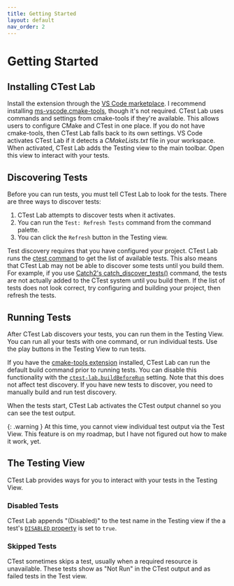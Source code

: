 ```yaml
---
title: Getting Started
layout: default
nav_order: 2
---
```



# Getting Started  <!-- markdownlint-disable-line single-h1 -->

## Installing CTest Lab

Install the extension through the [VS Code
marketplace](https://marketplace.visualstudio.com/items?itemName=brobeson.ctest-lab).
I recommend installing
[ms-vscode.cmake-tools](https://marketplace.visualstudio.com/items?itemName=ms-vscode.cmake-tools),
though it's not required. CTest Lab uses commands and settings from cmake-tools
if they're available. This allows users to configure CMake and CTest in one
place. If you do not have cmake-tools, then CTest Lab falls back to its own
settings. VS Code activates CTest Lab if it detects a _CMakeLists.txt_ file in
your workspace.  When activated, CTest Lab adds the Testing view to the main
toolbar. Open this view to interact with your tests.

## Discovering Tests

Before you can run tests, you must tell CTest Lab to look for the tests. There
are three ways to discover tests:

1. CTest Lab attempts to discover tests when it activates.
1. You can run the `Test: Refresh Tests` command from the command palette.
1. You can click the `Refresh` button in the Testing view.

Test discovery requires that you have configured your project. CTest Lab runs
the [ctest command](https://cmake.org/cmake/help/latest/manual/ctest.1.html) to
get the list of available tests. This also means that CTest Lab may not be able
to discover some tests until you build them. For example, if you use [Catch2's
catch_discover_tests()](https://github.com/catchorg/Catch2/blob/devel/docs/cmake-integration.md#automatic-test-registration)
command, the tests are not actually added to the CTest system until you build
them. If the list of tests does not look correct, try configuring and building
your project, then refresh the tests.

## Running Tests

After CTest Lab discovers your tests, you can run them in the Testing View. You
can run all your tests with one command, or run individual tests. Use the play
buttons in the Testing View to run tests.

If you have the [cmake-tools
extension](https://marketplace.visualstudio.com/items?itemName=ms-vscode.cmake-tools)
installed, CTest Lab can run the default build command prior to running tests.
You can disable this functionality with the
[`ctest-lab.buildBeforeRun`](settings#ctest-labbuildbeforerun) setting.  Note
that this does not affect test discovery. If you have new tests to discover, you
need to manually build and run test discovery.

When the tests start, CTest Lab activates the CTest output channel so you can
see the test output.

{: .warning }
At this time, you cannot view individual test output via the Test View. This
feature is on my roadmap, but I have not figured out how to make it work, yet.

## The Testing View

CTest Lab provides ways for you to interact with your tests in the Testing View.

<!-- prettier-ignore -->
<!--
### Test Tags

VS Code's test API provides support for test tags. Users can filter tests by tag
in the Testing view. CTest Lab checks your tests'
[`LABELS` properties](https://cmake.org/cmake/help/latest/prop_test/LABELS.html)
and adds all your labels as tags. In this example, if you filter
`@ctest-lab-tests:unit` in the VS Code Testing view, you will see `foo_test` and
`bar_test`. If you filter `@ctest-lab-tests:e2e`, you will only see
`end_to_end_test`.

```cmake
add_executable(foo_test foo_test.cpp)
add_test(NAME foo_test COMMAND foo_test)
add_executable(bar_test bar_test.cpp)
add_test(NAME bar_test COMMAND bar_test)
set_tests_properties(foo_test bar_test PROPERTIES LABELS "unit")

add_executable(end_to_end_test e2e_test.cpp)
add_test(NAME end_to_end_test COMMAND end_to_end_test)
set_tests_properties(end_to_end_test PROPERTIES LABELS "e2e")
```
-->

### Disabled Tests

CTest Lab appends "(Disabled)" to the test name in the Testing view if the a
test's
[`DISABLED` property](https://cmake.org/cmake/help/latest/prop_test/DISABLED.html)
is set to `true`.

### Skipped Tests

CTest sometimes skips a test, usually when a required resource is unavailable.
These tests show as "Not Run" in the CTest output and as failed tests in the
Test view.
